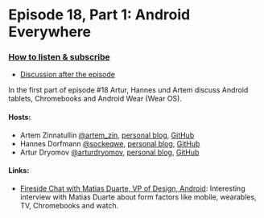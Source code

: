 # Episode 18, Part 1: Android Everywhere

### [How to listen & subscribe](https://github.com/artem-zinnatullin/TheContext-Podcast)

* [Discussion after the episode](https://github.com/artem-zinnatullin/TheContext-Podcast/issues/92)

In the first part of episode #18 Artur, Hannes und Artem discuss Android tablets, Chromebooks and Android Wear (Wear OS).

#### Hosts:

- Artem Zinnatullin [@artem_zin](https://twitter.com/artem_zin), [personal blog](https://artemzin.com), [GitHub](https://github.com/artem-zinnatullin)
- Hannes Dorfmann [@sockeqwe](https://twitter.com/sockeqwe), [personal blog](http://hannesdorfmann.com), [GitHub](https://github.com/sockeqwe)
- Artur Dryomov [@arturdryomov](https://twitter.com/arturdryomov), [personal blog](https://arturdryomov.online/), [GitHub](https://github.com/ming13)
  

#### Links:

- [Fireside Chat with Matias Duarte, VP of Design, Android](https://www.youtube.com/watch?v=Ym1KkXPa9aA): Interesting interview with Matias Duarte about form factors like mobile, wearables, TV, Chromebooks and watch.
